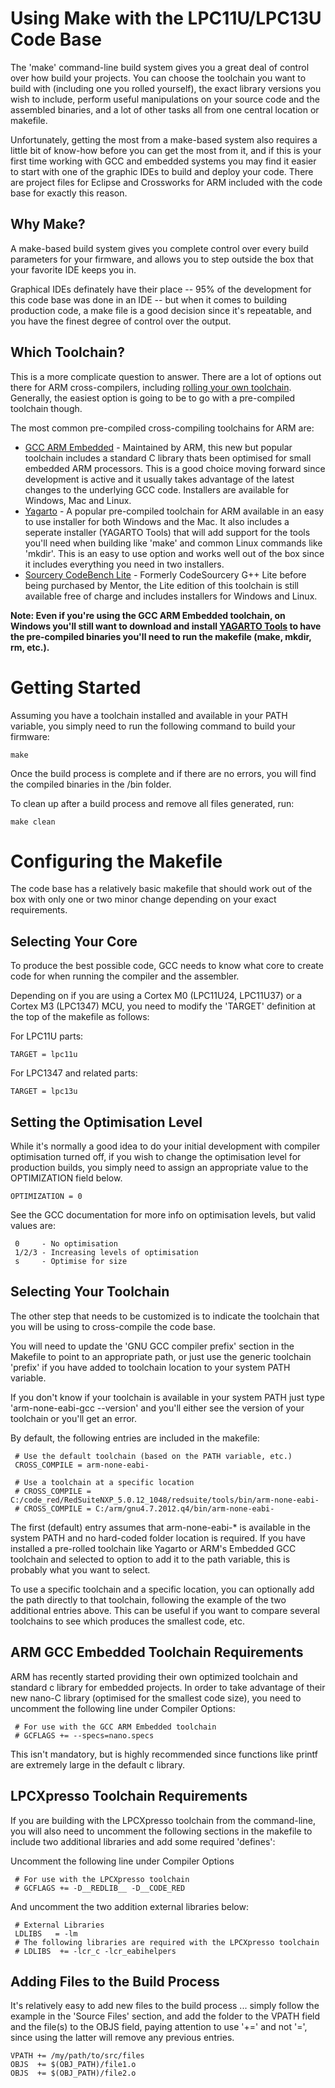 # Using Make with the LPC11U/LPC13U Code Base #

The 'make' command-line build system gives you a great deal of control over how build your projects.  You can choose the toolchain you want to build with (including one you rolled yourself), the exact library versions you wish to include, perform useful manipulations on your source code and the assembled binaries, and a lot of other tasks all from one central location or makefile.

Unfortunately, getting the most from a make-based system also requires a little bit of know-how before you can get the most from it, and if this is your first time working with GCC and embedded systems you may find it easier to start with one of the graphic IDEs to build and deploy your code.  There are project files for Eclipse and Crossworks for ARM included with the code base for exactly this reason.

## Why Make? ##

A make-based build system gives you complete control over every build parameters for your firmware, and allows you to step outside the box that your favorite IDE keeps you in.  

Graphical IDEs definately have their place -- 95% of the development for this code base was done in an IDE -- but when it comes to building production code, a make file is a good decision since it's repeatable, and you have the finest degree of control over the output.

## Which Toolchain? ##

This is a more complicate question to answer.  There are a lot of options out there for ARM cross-compilers, including [rolling your own toolchain](http://www.microbuilder.eu/Tutorials/SoftwareDevelopment/BuildingGCCToolchain.aspx).  Generally, the easiest option is going to be to go with a pre-compiled toolchain though.

The most common pre-compiled cross-compiling toolchains for ARM are:

- [GCC ARM Embedded](https://launchpad.net/gcc-arm-embedded) - Maintained by ARM, this new but popular toolchain includes a standard C library thats been optimised for small embedded ARM processors.  This is a good choice moving forward since development is active and it usually takes advantage of the latest changes to the underlying GCC code.  Installers are available for Windows, Mac and Linux.
- [Yagarto](http://www.yagarto.de/) - A popular pre-compiled toolchain for ARM available in an easy to use installer for both Windows and the Mac.  It also includes a seperate installer (YAGARTO Tools) that will add support for the tools you'll need when building like 'make' and common Linux commands like 'mkdir'.  This is an easy to use option and works well out of the box since it includes everything you need in two installers.
- [Sourcery CodeBench Lite](http://www.mentor.com/embedded-software/sourcery-tools/sourcery-codebench/editions/lite-edition/) - Formerly CodeSourcery G++ Lite before being purchased by Mentor, the Lite edition of this toolchain is still available free of charge and includes installers for Windows and Linux.

**Note: Even if you're using the GCC ARM Embedded toolchain, on Windows you'll still want to download and install [YAGARTO Tools](http://www.yagarto.de/) to have the pre-compiled binaries you'll need to run the makefile (make, mkdir, rm, etc.).**

# Getting Started #

Assuming you have a toolchain installed and available in your PATH variable, you simply need to run the following command to build your firmware:
```
make
```
Once the build process is complete and if there are no errors, you will find the compiled binaries in the /bin folder.

To clean up after a build process and remove all files generated, run:
```
make clean
```

# Configuring the Makefile #

The code base has a relatively basic makefile that should work out of the box with only one or two minor change depending on your exact requirements.

## Selecting Your Core ##

To produce the best possible code, GCC needs to know what core to create code for when running the compiler and the assembler.

Depending on if you are using a Cortex M0 (LPC11U24, LPC11U37) or a Cortex M3 (LPC1347) MCU, you need to modify the 'TARGET' definition at the top of the makefile as follows:

For LPC11U parts:
```
TARGET = lpc11u
```

For LPC1347 and related parts:
```
TARGET = lpc13u
```

## Setting the Optimisation Level ##

While it's normally a good idea to do your initial development with compiler optimisation turned off, if you wish to change the optimisation level for production builds, you simply need to assign an appropriate value to the OPTIMIZATION field below.
```
OPTIMIZATION = 0
```
See the GCC documentation for more info on optimisation levels, but valid values are:
```
 0     - No optimisation
 1/2/3 - Increasing levels of optimisation
 s     - Optimise for size
```

## Selecting Your Toolchain ##

The other step that needs to be customized is to indicate the toolchain that you will be using to cross-compile the code base.

You will need to update the 'GNU GCC compiler prefix' section in the Makefile to point to an appropriate path, or just use the generic toolchain 'prefix' if you have added to toolchain location to your system PATH variable.  

If you don't know if your toolchain is available in your system PATH just type 'arm-none-eabi-gcc --version' and you'll either see the version of your toolchain or you'll get an error.

By default, the following entries are included in the makefile:

```
 # Use the default toolchain (based on the PATH variable, etc.)
 CROSS_COMPILE = arm-none-eabi-

 # Use a toolchain at a specific location
 # CROSS_COMPILE = C:/code_red/RedSuiteNXP_5.0.12_1048/redsuite/tools/bin/arm-none-eabi-
 # CROSS_COMPILE = C:/arm/gnu4.7.2012.q4/bin/arm-none-eabi-
```
The first (default) entry assumes that arm-none-eabi-* is available in the system PATH and no hard-coded folder location is required.  If you have installed a pre-rolled toolchain like Yagarto or ARM's Embedded GCC toolchain and selected to option to add it to the path variable, this is probably what you want to select.

To use a specific toolchain and a specific location, you can optionally add the path directly to that toolchain, following the example of the two additional entries above.  This can be useful if you want to compare several toolchains to see which produces the smallest code, etc.

## ARM GCC Embedded Toolchain Requirements ##

ARM has recently started providing their own optimized toolchain and standard c library for embedded projects.  In order to take advantage of their new nano-C library (optimised for the smallest code size), you need to uncomment the following line under Compiler Options:

```
 # For use with the GCC ARM Embedded toolchain
 # GCFLAGS += --specs=nano.specs
```
This isn't mandatory, but is highly recommended since functions like printf are extremely large in the default c library.

## LPCXpresso Toolchain Requirements ##

If you are building with the LPCXpresso toolchain from the command-line, you will also need to uncomment the following sections in the makefile to include two additional libraries and add some required 'defines':

Uncomment the following line under Compiler Options
```
 # For use with the LPCXpresso toolchain
 # GCFLAGS += -D__REDLIB__ -D__CODE_RED
```

And uncomment the two addition external libraries below:
```
 # External Libraries
 LDLIBS   = -lm
 # The following libraries are required with the LPCXpresso toolchain
 # LDLIBS  += -lcr_c -lcr_eabihelpers
```

## Adding Files to the Build Process ##

It's relatively easy to add new files to the build process ... simply follow the example in the 'Source Files' section, and add the folder to the VPATH field and the file(s) to the OBJS field, paying attention to use '+=' and not '=', since using the latter will remove any previous entries.
```
VPATH += /my/path/to/src/files
OBJS  += $(OBJ_PATH)/file1.o
OBJS  += $(OBJ_PATH)/file2.o
```
